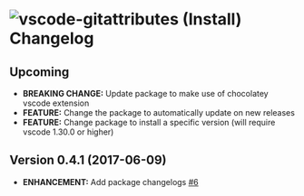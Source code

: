 # ![vscode-gitattributes (Install) Changelog](https://img.shields.io/badge/-Package%20Changelog-blue.svg?style=for-the-badge&label=vscode-gitattributes%20(Install))

## Upcoming

- **BREAKING CHANGE:** Update package to make use of chocolatey vscode extension
- **FEATURE:** Change the package to automatically update on new releases
- **FEATURE:** Change package to install a specific version (will require vscode 1.30.0 or higher)

## Version 0.4.1 (2017-06-09)

- **ENHANCEMENT:** Add package changelogs [#6](https://github.com/AdmiringWorm/chocolatey-packages/issues/6)
